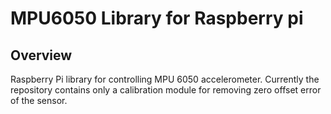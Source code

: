 # MPU6050 Library for Raspberry pi

## Overview

Raspberry Pi library for controlling MPU 6050 accelerometer.
Currently the repository contains only a calibration module for removing zero offset error of the sensor.

  